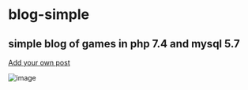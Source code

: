 # blog-simple

## simple blog of games in php 7.4 and mysql 5.7

[Add your own post](http://github.com)

![image](https://user-images.githubusercontent.com/49499429/124063905-d4815400-da01-11eb-81f3-6f13daa93da6.png)
